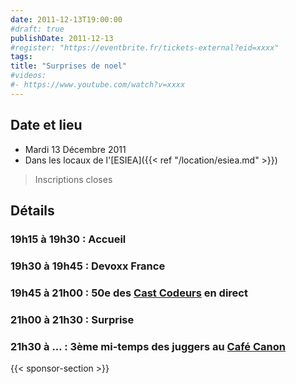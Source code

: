 ```yaml
---
date: 2011-12-13T19:00:00
#draft: true
publishDate: 2011-12-13
#register: "https://eventbrite.fr/tickets-external?eid=xxxx"
tags:
title: "Surprises de noel"
#videos:
#- https://www.youtube.com/watch?v=xxxx
---
```


## Date et lieu

* Mardi 13 Décembre 2011
* Dans les locaux de l'[ESIEA]({{< ref "/location/esiea.md" >}})

> Inscriptions closes

## Détails

### 19h15 à 19h30 : Accueil

###  19h30 à 19h45 : Devoxx France

### 19h45 à 21h00 : 50e des [Cast Codeurs](https://lescastcodeurs.com/) en direct

### 21h00 à 21h30 : Surprise

### 21h30 à ... : 3ème mi-temps des juggers au [Café Canon](https://cafe-canon.business.site/)

{{< sponsor-section >}}
